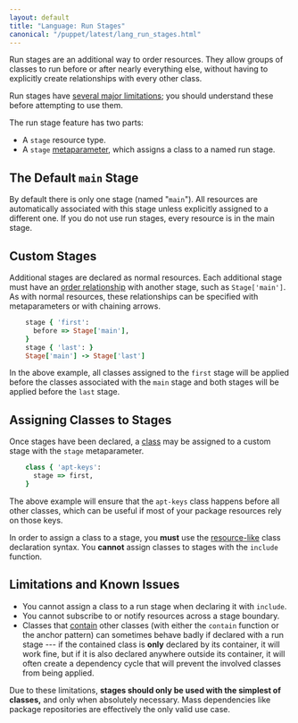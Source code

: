 ```yaml
---
layout: default
title: "Language: Run Stages"
canonical: "/puppet/latest/lang_run_stages.html"
---
```


[metaparameter]: ./lang_resources.html#metaparameters
[ordering]: ./lang_relationships.html
[class]: ./lang_classes.html
[resourcelike]: ./lang_classes.html#using-resource-like-declarations
[containment]: ./lang_containment.html

Run stages are an additional way to order resources. They allow groups of classes to run before or after nearly everything else, without having to explicitly create relationships with every other class.

Run stages have [several major limitations](#limitations-and-known-issues); you should understand these before attempting to use them.

The run stage feature has two parts:

* A `stage` resource type.
* A `stage` [metaparameter][], which assigns a class to a named run stage.

The Default `main` Stage
-----

By default there is only one stage (named "`main`"). All resources are automatically associated with this stage unless explicitly assigned to a different one. If you do not use run stages, every resource is in the main stage.

Custom Stages
-----

Additional stages are declared as normal resources. Each additional stage must have an [order relationship][ordering] with another stage, such as `Stage['main']`. As with normal resources, these relationships can be specified with metaparameters or with chaining arrows.

~~~ ruby
    stage { 'first':
      before => Stage['main'],
    }
    stage { 'last': }
    Stage['main'] -> Stage['last']
~~~

In the above example, all classes assigned to the `first` stage will be applied before the classes associated with the `main` stage and both stages will be applied before the `last` stage.

Assigning Classes to Stages
-----

Once stages have been declared, a [class][] may be assigned to a custom stage with the `stage` metaparameter.

~~~ ruby
    class { 'apt-keys':
      stage => first,
    }
~~~

The above example will ensure that the `apt-keys` class happens before all other classes, which can be useful if most of your package resources rely on those keys.

In order to assign a class to a stage, you **must** use the [resource-like][resourcelike] class declaration syntax. You **cannot** assign classes to stages with the `include` function.

Limitations and Known Issues
-----

* You cannot assign a class to a run stage when declaring it with `include`.
* You cannot subscribe to or notify resources across a stage boundary.
* Classes that [contain][containment] other classes (with either the `contain` function or the anchor pattern) can sometimes behave badly if declared with a run stage --- if the contained class is **only** declared by its container, it will work fine, but if it is also declared anywhere outside its container, it will often create a dependency cycle that will prevent the involved classes from being applied.

Due to these limitations, **stages should only be used with the simplest of classes,** and only when absolutely necessary. Mass dependencies like package repositories are effectively the only valid use case.
